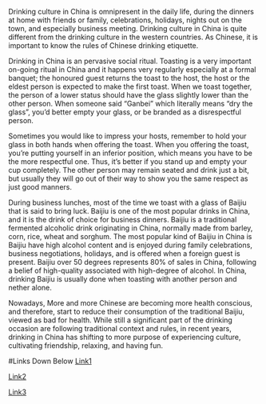 Drinking culture in China is omnipresent in the daily life, during the dinners at home with friends or family, celebrations, holidays, nights out on the town, and especially business meeting. Drinking culture in China is quite different from the drinking culture in the western countries. As  Chinese, it is important to know the rules of Chinese drinking etiquette.

Drinking in China is an pervasive social ritual. Toasting is a very important on-going ritual in China and it happens very regularly especially at a formal banquet; the honoured guest returns the toast to the host, the host or the eldest person is expected to make the first toast.
When we toast together, the person of a lower status should have the glass slightly lower than the other person.
When someone said “Ganbei” which literally means “dry the glass”, you’d better empty your glass, or be branded as a disrespectful person.

Sometimes you would like to impress your hosts, remember to hold your glass in both hands when offering the toast. When you offering the toast, you’re putting yourself in an inferior position, which means you have to be the more respectful one. Thus, it’s better if you stand up and empty your cup completely. The other person may remain seated and drink just a bit, but usually they will go out of their way to show you the same respect as just good manners.

During business lunches, most of the time we toast with a glass of Baijiu that is said to bring luck. Baijiu is one of the most popular drinks in China, and it is the drink of choice for business dinners.
Baijiu is a traditional fermented alcoholic drink originating in China, normally made from barley, corn, rice, wheat and sorghum. The most popular kind of Baijiu in China is Baijiu have high alcohol content and is enjoyed during family celebrations, business negotiations, holidays, and is offered when a foreign guest is present. Baijiu over 50 degrees represents 80% of sales in China, following a belief of high-quality associated with high-degree of alcohol. 
In China, drinking Baijiu is usually done when toasting with another person and nether alone.


Nowadays, More and more Chinese are becoming more health conscious, and therefore, start to reduce their consumption of the traditional Baijiu, viewed as bad for health.
While still a significant part of the drinking occasion are following traditional context and rules, in recent years, drinking in China has shifting to more purpose of experiencing culture, cultivating friendship, relaxing, and having fun. 

#Links Down Below
[Link1](https://matadornetwork.com/nights/a-westerners-guide-to-chinese-drinking-culture/#:~:text=%2520A%2520Westerner%25E2%2580%2599s%2520Guide%2520To%2520Chinese%2520Drinking%2520Culture,overlook.%2520If%2520the%2520party%2520is%2520big...%2520More%2520)

[Link2](https://letschinese.com/drinking-culure-in-china/)

[Link3](https://daxueconsulting.com/understand-drinking-culture-china/)
